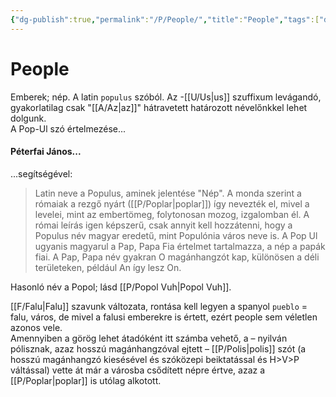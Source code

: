 ```yaml
---
{"dg-publish":true,"permalink":"/P/People/","title":"People","tags":["dg_uploaded"],"created":"2023-12-03T05:18","updated":"2023-12-03T05:18"}
---
```



# People

Emberek; nép. A latin `populus` szóból. Az -[[U/Us\|us]] szuffixum levágandó, gyakorlatilag csak "[[A/Az\|az]]" hátravetett határozott névelőnkkel lehet dolgunk.  
A Pop-Ul szó értelmezése...

#### Péterfai János...

...segítségével:  
> Latin neve a Populus, aminek jelentése "Nép". A monda szerint a rómaiak a rezgő nyárt ([[P/Poplar\|poplar]]) így nevezték el, mivel a levelei, mint az embertömeg, folytonosan mozog, izgalomban él. A római leírás igen képszerű, csak annyit kell hozzátenni, hogy a Populus név magyar eredetű, mint Populónia város neve is. A Pop Ul ugyanis magyarul a Pap, Papa Fia értelmet tartalmazza, a nép a papák fiai. A Pap, Papa név gyakran O magánhangzót kap, különösen a déli területeken, például An így lesz On.  

Hasonló név a Popol; lásd [[P/Popol Vuh\|Popol Vuh]].  

[[F/Falu\|Falu]] szavunk változata, rontása kell legyen a spanyol `pueblo` = falu, város, de mivel a falusi emberekre is értett, ezért people sem véletlen azonos vele.  
Amennyiben a görög lehet átadóként itt számba vehető, a – nyilván pólisznak, azaz hosszú magánhangzóval ejtett – [[P/Polis\|polis]] szót (a hosszú magánhangzó kiesésével és szóközepi beiktatással és H>V>P váltással) vette át már a városba csődített népre értve, azaz a [[P/Poplar\|poplar]] is utólag alkotott.  